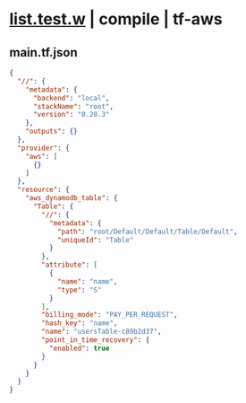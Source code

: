 # [list.test.w](../../../../../../examples/tests/sdk_tests/table/list.test.w) | compile | tf-aws

## main.tf.json
```json
{
  "//": {
    "metadata": {
      "backend": "local",
      "stackName": "root",
      "version": "0.20.3"
    },
    "outputs": {}
  },
  "provider": {
    "aws": [
      {}
    ]
  },
  "resource": {
    "aws_dynamodb_table": {
      "Table": {
        "//": {
          "metadata": {
            "path": "root/Default/Default/Table/Default",
            "uniqueId": "Table"
          }
        },
        "attribute": [
          {
            "name": "name",
            "type": "S"
          }
        ],
        "billing_mode": "PAY_PER_REQUEST",
        "hash_key": "name",
        "name": "usersTable-c89b2d37",
        "point_in_time_recovery": {
          "enabled": true
        }
      }
    }
  }
}
```

